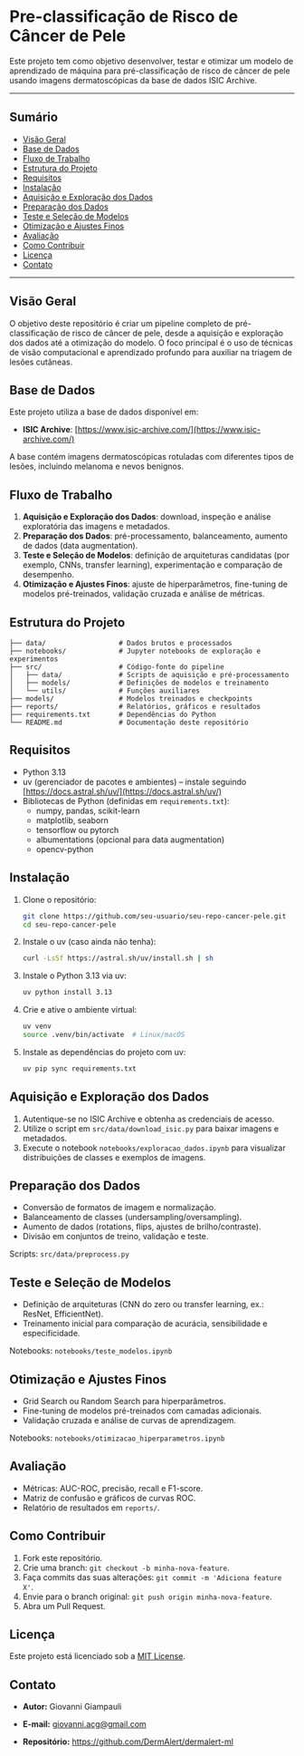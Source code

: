 # Pre-classificação de Risco de Câncer de Pele

Este projeto tem como objetivo desenvolver, testar e otimizar um modelo de aprendizado de máquina para pré-classificação de risco de câncer de pele usando imagens dermatoscópicas da base de dados ISIC Archive.

---

## Sumário

- [Visão Geral](#visão-geral)
- [Base de Dados](#base-de-dados)
- [Fluxo de Trabalho](#fluxo-de-trabalho)
- [Estrutura do Projeto](#estrutura-do-projeto)
- [Requisitos](#requisitos)
- [Instalação](#instalação)
- [Aquisição e Exploração dos Dados](#aquisição-e-exploração-dos-dados)
- [Preparação dos Dados](#preparação-dos-dados)
- [Teste e Seleção de Modelos](#teste-e-seleção-de-modelos)
- [Otimização e Ajustes Finos](#otimização-e-ajustes-finos)
- [Avaliação](#avaliação)
- [Como Contribuir](#como-contribuir)
- [Licença](#licença)
- [Contato](#contato)

---

## Visão Geral

O objetivo deste repositório é criar um pipeline completo de pré-classificação de risco de câncer de pele, desde a aquisição e exploração dos dados até a otimização do modelo. O foco principal é o uso de técnicas de visão computacional e aprendizado profundo para auxiliar na triagem de lesões cutâneas.

## Base de Dados

Este projeto utiliza a base de dados disponível em:

- **ISIC Archive**: [https://www.isic-archive.com/](https://www.isic-archive.com/)

A base contém imagens dermatoscópicas rotuladas com diferentes tipos de lesões, incluindo melanoma e nevos benignos.

## Fluxo de Trabalho

1. **Aquisição e Exploração dos Dados**: download, inspeção e análise exploratória das imagens e metadados.
2. **Preparação dos Dados**: pré-processamento, balanceamento, aumento de dados (data augmentation).
3. **Teste e Seleção de Modelos**: definição de arquiteturas candidatas (por exemplo, CNNs, transfer learning), experimentação e comparação de desempenho.
4. **Otimização e Ajustes Finos**: ajuste de hiperparâmetros, fine-tuning de modelos pré-treinados, validação cruzada e análise de métricas.

## Estrutura do Projeto

```
├── data/                  # Dados brutos e processados
├── notebooks/             # Jupyter notebooks de exploração e experimentos
├── src/                   # Código-fonte do pipeline
│   ├── data/              # Scripts de aquisição e pré-processamento
│   ├── models/            # Definições de modelos e treinamento
│   └── utils/             # Funções auxiliares
├── models/                # Modelos treinados e checkpoints
├── reports/               # Relatórios, gráficos e resultados
├── requirements.txt       # Dependências do Python
└── README.md              # Documentação deste repositório
```

## Requisitos

- Python 3.13
- uv (gerenciador de pacotes e ambientes) – instale seguindo [https://docs.astral.sh/uv/](https://docs.astral.sh/uv/)
- Bibliotecas de Python (definidas em `requirements.txt`):
  - numpy, pandas, scikit-learn
  - matplotlib, seaborn
  - tensorflow ou pytorch
  - albumentations (opcional para data augmentation)
  - opencv-python

## Instalação

1. Clone o repositório:
   ```bash
   git clone https://github.com/seu-usuario/seu-repo-cancer-pele.git
   cd seu-repo-cancer-pele
   ```
2. Instale o uv (caso ainda não tenha):
   ```bash
   curl -LsSf https://astral.sh/uv/install.sh | sh
   ```
3. Instale o Python 3.13 via uv:
   ```bash
   uv python install 3.13
   ```
4. Crie e ative o ambiente virtual:
   ```bash
   uv venv
   source .venv/bin/activate  # Linux/macOS
   ```
5. Instale as dependências do projeto com uv:
   ```bash
   uv pip sync requirements.txt
   ```

## Aquisição e Exploração dos Dados

1. Autentique-se no ISIC Archive e obtenha as credenciais de acesso.
2. Utilize o script em `src/data/download_isic.py` para baixar imagens e metadados.
3. Execute o notebook `notebooks/exploracao_dados.ipynb` para visualizar distribuições de classes e exemplos de imagens.

## Preparação dos Dados

- Conversão de formatos de imagem e normalização.
- Balanceamento de classes (undersampling/oversampling).
- Aumento de dados (rotations, flips, ajustes de brilho/contraste).
- Divisão em conjuntos de treino, validação e teste.

Scripts: `src/data/preprocess.py`

## Teste e Seleção de Modelos

- Definição de arquiteturas (CNN do zero ou transfer learning, ex.: ResNet, EfficientNet).
- Treinamento inicial para comparação de acurácia, sensibilidade e especificidade.

Notebooks: `notebooks/teste_modelos.ipynb`

## Otimização e Ajustes Finos

- Grid Search ou Random Search para hiperparâmetros.
- Fine-tuning de modelos pré-treinados com camadas adicionais.
- Validação cruzada e análise de curvas de aprendizagem.

Notebooks: `notebooks/otimizacao_hiperparametros.ipynb`

## Avaliação

- Métricas: AUC-ROC, precisão, recall e F1-score.
- Matriz de confusão e gráficos de curvas ROC.
- Relatório de resultados em `reports/`.

## Como Contribuir

1. Fork este repositório.
2. Crie uma branch: `git checkout -b minha-nova-feature`.
3. Faça commits das suas alterações: `git commit -m 'Adiciona feature X'`.
4. Envie para o branch original: `git push origin minha-nova-feature`.
5. Abra um Pull Request.

## Licença

Este projeto está licenciado sob a [MIT License](LICENSE).

## Contato

- **Autor:** Giovanni Giampauli

- **E-mail:** giovanni.acg@gmail.com

- **Repositório:** https://github.com/DermAlert/dermalert-ml
